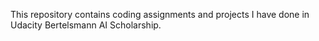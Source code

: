This repository contains coding assignments and projects I have done in Udacity Bertelsmann AI Scholarship.
